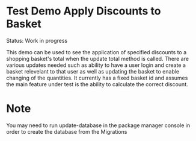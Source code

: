 # Test Demo Apply Discounts to Basket

Status: Work in progress

This demo can be used to see the application of specified discounts to a shopping basket's total when the 
update total method is called. There are various updates needed such as ability to have a user login and create 
a basket relevelant to that user as well as updating the basket to enable changing of the quantities.
It currently has a fixed basket id and assumes the main feature under test is the ability to calculate the correct discount.

# Note
You may need to run update-database in the package manager console in order to create the database from the Migrations